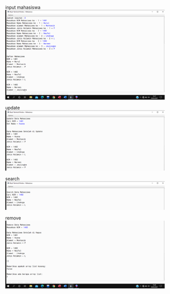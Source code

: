 input mahasiswa
[![N|Solid](https://github.com/Nurul-Husna/MahasiswaBJ/blob/master/1.png)](https://github.com/Nurul-Husna/MahasiswaBJ/blob/master/1.png)

update 
[![N|Solid](https://github.com/Nurul-Husna/MahasiswaBJ/blob/master/2.png)](https://github.com/Nurul-Husna/MahasiswaBJ/blob/master/2.png)

search
[![N|Solid](https://github.com/Nurul-Husna/MahasiswaBJ/blob/master/3.png)](https://github.com/Nurul-Husna/MahasiswaBJ/blob/master/3.png)

remove
[![N|Solid](https://github.com/Nurul-Husna/MahasiswaBJ/blob/master/4.png)](https://github.com/Nurul-Husna/MahasiswaBJ/blob/master/4.png)
